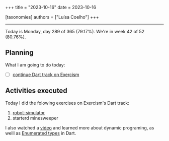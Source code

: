 +++
title = "2023-10-16"
date = 2023-10-16

[taxonomies]
authors = ["Luísa Coelho"]
+++

---

Today is Monday, day 289 of 365 (79.17%). We're in week 42 of 52 (80.76%). 

## Planning

What I am going to do today: 

- [ ] [continue Dart track on Exercism](https://exercism.org/tracks/dart)

## Activities executed

Today I did the folowing exercises on Exercism's Dart track:
1. [robot-simulator](https://github.com/LuCCoelho/Exercism-Solutions/tree/main/dart/robot-simulator)
2. starterd minesweeper

I also watched a [video](https://www.youtube.com/watch?v=oBt53YbR9Kk) and learned more about dynamic programing, as welll as [Enumerated types](https://dart.dev/language/enums) in Dart.
